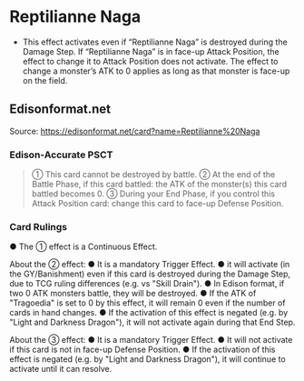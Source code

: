 # Reptilianne Naga

*   This effect activates even if “Reptilianne Naga” is destroyed during the Damage Step. If “Reptilianne Naga” is in face-up Attack Position, the effect to change it to Attack Position does not activate. The effect to change a monster’s ATK to 0 applies as long as that monster is face-up on the field.

## Edisonformat.net

Source: https://edisonformat.net/card?name=Reptilianne%20Naga

### Edison-Accurate PSCT

> ① This card cannot be destroyed by battle.
> ② At the end of the Battle Phase, if this card battled: the ATK of the monster(s) this card battled becomes 0.
> ③ During your End Phase, if you control this Attack Position card: change this card to face-up Defense Position.

### Card Rulings

● The ① effect is a Continuous Effect.

About the ② effect:
● It is a mandatory Trigger Effect.
● it will activate (in the GY/Banishment) even if this card is destroyed during the Damage Step, due to TCG ruling differences (e.g. vs "Skill Drain").
● In Edison format, if two 0 ATK monsters battle, they will be destroyed.
● If the ATK of "Tragoedia" is set to 0 by this effect, it will remain 0 even if the number of cards in hand changes.
● If the activation of this effect is negated (e.g. by "Light and Darkness Dragon"), it will not activate again during that End Step.

About the ③ effect:
● It is a mandatory Trigger Effect.
● It will not activate if this card is not in face-up Defense Position.
● If the activation of this effect is negated (e.g. by "Light and Darkness Dragon"), it will continue to activate until it can resolve.
            